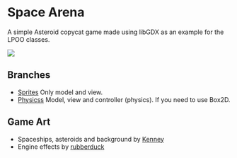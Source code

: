 # Space Arena

A simple Asteroid copycat game made using libGDX as an example for the LPOO classes.

![](https://github.com/arestivo/AsteroidArena/raw/sprites/images/screenshot.png)

## Branches

* [Sprites](https://github.com/arestivo/AsteroidArena/tree/sprites) Only model and view. 
* [Physicss](https://github.com/arestivo/AsteroidArena/tree/physics) Model, view and controller (physics). If you need to use Box2D. 


## Game Art

* Spaceships, asteroids and background by [Kenney](http://opengameart.org/content/space-shooter-art)
* Engine effects by [rubberduck](http://opengameart.org/content/25-special-effects-rendered-with-blender)


